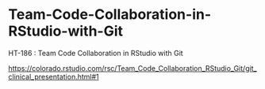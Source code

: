 # Team-Code-Collaboration-in-RStudio-with-Git
HT-186 : Team Code Collaboration in RStudio with Git

https://colorado.rstudio.com/rsc/Team_Code_Collaboration_RStudio_Git/git_clinical_presentation.html#1
